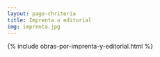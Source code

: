 ```yaml
---
layout: page-chriteria
title: Imprenta o editorial
img: imprenta.jpg
---
```

{% include obras-por-imprenta-y-editorial.html %}